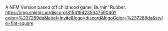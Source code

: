 A NFM Version based off childhood game, Burnin' Rubber.
https://img.shields.io/discord/815419423564759040?color=%237289da&label=Invite&logo=discord&logoColor=%237289da&style=flat-square

